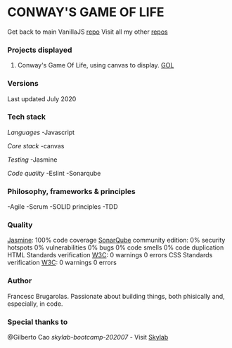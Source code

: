 CONWAY'S GAME OF LIFE
============================

Get back to main VanillaJS [repo](https://github.com/fcesc-code/vanillaJS/)
Visit all my other [repos](https://github.com/fcesc-code/)

### Projects displayed

1. Conway's Game Of Life, using canvas to display. [GOL](https://github.com/fcesc-code/vanillaJS/tree/master/game_of_life)

### Versions

Last updated July 2020

### Tech stack

*Languages*
-Javascript

*Core stack*
-canvas

*Testing*
-Jasmine

*Code quality*
-Eslint
-Sonarqube

### Philosophy, frameworks & principles

-Agile
-Scrum
-SOLID principles
-TDD

### Quality

[Jasmine](https://jasmine.github.io/):
  100% code coverage
[SonarQube](https://www.sonarqube.org/) community edition:
  0% security hotspots
  0% vulnerabilities
  0% bugs
  0% code smells
  0% code duplication
HTML Standards verification [W3C](https://validator.w3.org/):
  0 warnings
  0 errors
CSS Standards verification [W3C](https://jigsaw.w3.org/css-validator/):
  0 warnings 
  0 errors

### Author

Francesc Brugarolas. Passionate about building things, both phisically and, especially, in code.

### Special thanks to

@Gilberto Cao
*skylab-bootcamp-202007* - Visit [Skylab](https://www.skylabcoders.com/es/)